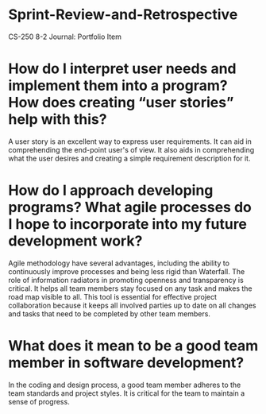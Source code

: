 # Sprint-Review-and-Retrospective
CS-250 8-2 Journal: Portfolio Item

# How do I interpret user needs and implement them into a program? How does creating “user stories” help with this?
A user story is an excellent way to express user requirements. It can aid in comprehending the end-point user's of view. It also aids in comprehending what the user desires and creating a simple requirement description for it.

# How do I approach developing programs? What agile processes do I hope to incorporate into my future development work?
Agile methodology have several advantages, including the ability to continuously improve processes and being less rigid than Waterfall. The role of information radiators in promoting openness and transparency is critical. It helps all team members stay focused on any task and makes the road map visible to all. This tool is essential for effective project collaboration because it keeps all involved parties up to date on all changes and tasks that need to be completed by other team members. 
# What does it mean to be a good team member in software development?
In the coding and design process, a good team member adheres to the team standards and project styles. It is critical for the team to maintain a sense of progress.
